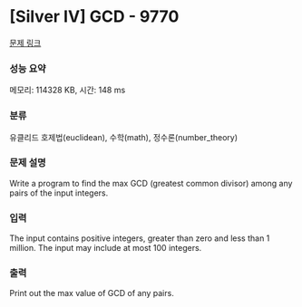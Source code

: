 # [Silver IV] GCD - 9770 

[문제 링크](https://www.acmicpc.net/problem/9770) 

### 성능 요약

메모리: 114328 KB, 시간: 148 ms

### 분류

유클리드 호제법(euclidean), 수학(math), 정수론(number_theory)

### 문제 설명

<p>Write a program to find the max GCD (greatest common divisor) among any pairs of the input integers.</p>

### 입력 

 <p>The input contains positive integers, greater than zero and less than 1 million. The input may include at most 100 integers.</p>

### 출력 

 <p>Print out the max value of GCD of any pairs.</p>

